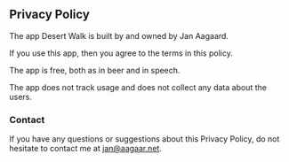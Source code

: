 ## Privacy Policy

The app Desert Walk is built by and owned by Jan Aagaard.

If you use this app, then you agree to the terms in this policy.

The app is free, both as in beer and in speech.

The app does not track usage and does not collect any data about the users.

### Contact

If you have any questions or suggestions about this Privacy Policy, do not hesitate to contact me at [jan@aagaar.net](mailto:jan@aagaard.net).
